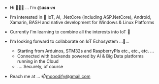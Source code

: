 - Hi 👋👋👋 ... I’m @**_usa-m_**

- I’m interested in 👀 IoT, AI, .NetCore (including ASP.NetCore), Android, Xamarin, BASH and native development for Windows & Linux Platforms

- Currently I'm learning to combine all the interests into IoT 🌱

- I’m looking forward to collaborate on IoT Echosystem ...💞️...
  - Starting from Arduinos, STM32s and RaspberryPIs etc., etc., etc. ...
  - Connected with backends powered by AI & Big Data platforms running in the Cloud
  - .... Securely, of course

- Reach me at ... 📫mooodify@gmail.com

<!---
usa-m/usa-m is a ✨ special ✨ repository because its `README.md` (this file) appears on your GitHub profile.
You can click the Preview link to take a look at your changes.
--->
